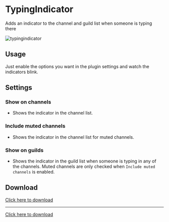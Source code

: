 # TypingIndicator
Adds an indicator to the channel and guild list when someone is typing there

![typingindicator](https://user-images.githubusercontent.com/42084688/123513299-c4c5e080-d68c-11eb-8021-f68e755561cd.gif)


## Usage
Just enable the options you want in the plugin settings and watch the indicators blink.

## Settings
### Show on channels
- Shows the indicator in the channel list.
### Include muted channels
- Shows the indicator in the channel list for muted channels.
### Show on guilds
- Shows the indicator in the guild list when someone is typing in any of the channels. Muted channels are only checked when `Include muted channels` is enabled.

## Download
[Click here to download](https://betterdiscord.app/Download?id=196)

---

<a href="https://raw.githubusercontent.com/Atamol/BetterDiscordStuff/master/Plugins/TypingIndicator/TypingIndicator.plugin.js" download="TypingIndicator.plugin.js">
  Click here to download
</a>

